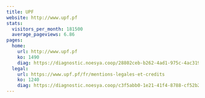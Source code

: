 ```yaml
---
title: UPF
website: http://www.upf.pf
stats:
  visitors_per_month: 181500
  average_pageviews: 6.86
pages:
  home: 
    url: http://www.upf.pf
    ko: 1490
    diag: https://diagnostic.noesya.coop/28802ceb-b262-4ad1-975c-4ac3197d334a
  legal: 
    url: https://www.upf.pf/fr/mentions-legales-et-credits
    ko: 1240
    diag: https://diagnostic.noesya.coop/c3f5abb0-1e21-41f4-8788-cf52b276d4ed
---
```


